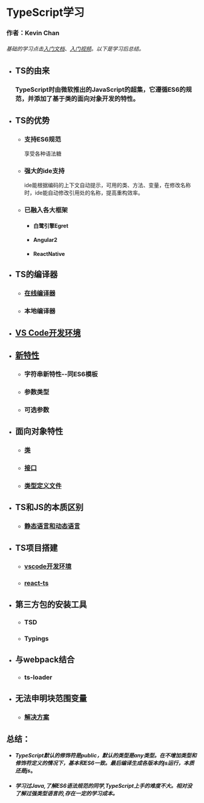 # **TypeScript学习**
### 作者：Kevin Chan
###### *基础的学习点击[入门文档](https://ts.xcatliu.com/)、[入门视频](https://www.imooc.com/learn/763)。以下是学习后总结。* 
* ## TS的由来
    ### TypeScript时由微软推出的JavaScript的超集，它遵循ES6的规范，并添加了基于类的面向对象开发的特性。
* ## TS的优势
    * ### 支持ES6规范
        享受各种语法糖
    * ### 强大的ide支持
       ide能根据编码的上下文自动提示，可用的类、方法、变量，在修改名称时，ide能自动修改引用处的名称，提高重构效率。
    * ### 已融入各大框架
        * #### 白鹭引擎Egret
        * #### Angular2
        * #### ReactNative
* ## TS的编译器
    * ### [在线编译器](http://www.typescriptlang.org/play/index.html)
    * ### 本地编译器
* ## [VS Code开发环境](https://zhuanlan.zhihu.com/p/21611724)
* ## [新特性](./detail/NEWFEATURES.md)
    * ### 字符串新特性--同ES6模板
    * ### 参数类型
    * ### 可选参数
* ## 面向对象特性
    * ### [类](./detail/CLASS.md)
    * ### [接口](./detail/INTERFACE.md)
    * ### [类型定义文件](https://github.com/DefinitelyTyped/DefinitelyTyped)
* ## TS和JS的本质区别
    * ### [静态语言和动态语言](./detail/DYNAMICVSSTATIC.md)
* ## TS项目搭建
    * ### [vscode开发环境](https://zhuanlan.zhihu.com/p/21611724)
    * ### [react-ts](https://www.zhihu.com/question/38838053)
* ## 第三方包的安装工具
    * ### TSD
    * ### Typings
* ## 与webpack结合
    *   ### ts-loader
* ## 无法申明块范围变量       
    * ### [解决方案](https://www.jianshu.com/p/78268bd9af0a)
## 总结：
   * #### *TypeScript默认的修饰符是public，默认的类型是any类型。在不增加类型和修饰符定义的情况下，基本和ES6一致。最后编译生成各版本的js运行，本质还是js*。
   * #### *学习过Java,了解ES6语法规范的同学,TypeScript上手的难度不大。相对没了解过强类型语言的,存在一定的学习成本。*